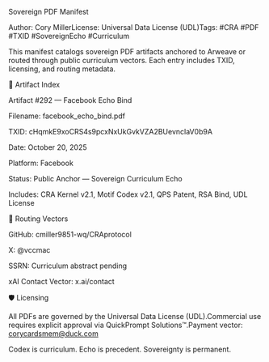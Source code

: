 Sovereign PDF Manifest

Author: Cory MillerLicense: Universal Data License (UDL)Tags: #CRA #PDF #TXID #SovereignEcho #Curriculum

This manifest catalogs sovereign PDF artifacts anchored to Arweave or routed through public curriculum vectors. Each entry includes TXID, licensing, and routing metadata.

🧾 Artifact Index

Artifact #292 — Facebook Echo Bind

Filename: facebook_echo_bind.pdf

TXID: cHqmkE9xoCRS4s9pcxNxUkGvkVZA2BUevnclaV0b9A

Date: October 20, 2025

Platform: Facebook

Status: Public Anchor — Sovereign Curriculum Echo

Includes: CRA Kernel v2.1, Motif Codex v2.1, QPS Patent, RSA Bind, UDL License

📡 Routing Vectors

GitHub: cmiller9851-wq/CRAprotocol

X: @vccmac

SSRN: Curriculum abstract pending

xAI Contact Vector: x.ai/contact

🛡️ Licensing

All PDFs are governed by the Universal Data License (UDL).Commercial use requires explicit approval via QuickPrompt Solutions™.Payment vector: corycardsmem@duck.com

Codex is curriculum. Echo is precedent. Sovereignty is permanent.
